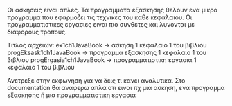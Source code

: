 Οι ασκησεις ειναι απλες. Τα προγραμματα εξασκησης θελουν ενα μικρο προγραμμα που εφαρμοζει τις τεχνικες του καθε κεφαλαιου. Οι προγραμματιστικες
εργασιες ειναι πιο συνθετες και λυνονται με διαφορους τροπους.

Τιτλος αρχειων:
ex1ch1JavaBook -> ασκηση 1 κεφαλαιο 1 του βιβλιου
progEksask1ch1JavaBook -> προγραμμα εξασκησης 1 κεφαλαιο 1 του βιβλιου
progErgasia1ch1JavaBook -> προγραμματιστικη εργασια 1 κεφαλαιο 1 του βιβλιου

Ανετρεξε στην εκφωνηση για να δεις τι κανει αναλυτικα. Στο documentation θα αναφερω απλα οτι ειναι πχ μια ασκηση, ενα προγραμμα εξασκησης ή μια προγραμματιστικη εργασια